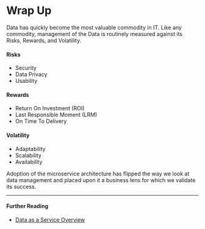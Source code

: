 # Wrap Up

Data has quickly become the most valuable commodity in IT. Like any commodity, management of the Data is routinely measured against its Risks, Rewards, and Volatility. 

#### Risks
+ Security
+ Data Privacy
+ Usability

#### Rewards
+ Return On Investment (ROI)
+ Last Responsible Moment (LRM)
+ On Time To Delivery

#### Volatility
+ Adaptability
+ Scalability
+ Availability

Adoption of the microservice architecture has flipped the way we look at data management and placed upon it a business lens for which we validate its success.

---

#### Further Reading
+ [Data as a Service Overview](https://github.com/dsietz/daas)
